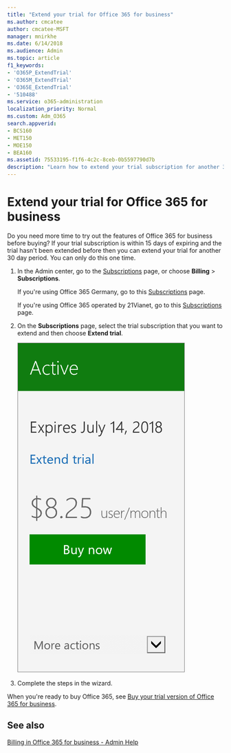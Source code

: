 ```yaml
---
title: "Extend your trial for Office 365 for business"
ms.author: cmcatee
author: cmcatee-MSFT
manager: mnirkhe
ms.date: 6/14/2018
ms.audience: Admin
ms.topic: article
f1_keywords:
- 'O365P_ExtendTrial'
- 'O365M_ExtendTrial'
- 'O365E_ExtendTrial'
- '510488'
ms.service: o365-administration
localization_priority: Normal
ms.custom: Adm_O365
search.appverid:
- BCS160
- MET150
- MOE150
- BEA160
ms.assetid: 75533195-f1f6-4c2c-8ceb-0b5597790d7b
description: "Learn how to extend your trial subscription for another 30day period."
---
```


# Extend your trial for Office 365 for business

Do you need more time to try out the features of Office 365 for business before buying? If your trial subscription is within 15 days of expiring and the trial hasn't been extended before then you can extend your trial for another 30 day period. You can only do this one time.
  
1. In the Admin center, go to the [Subscriptions](https://go.microsoft.com/fwlink/p/?linkid=842054) page, or choose **Billing** \> **Subscriptions**.
    
    If you're using Office 365 Germany, go to this [Subscriptions](https://go.microsoft.com/fwlink/p/?linkid=847745) page. 
    
    If you're using Office 365 operated by 21Vianet, go to this [Subscriptions](https://go.microsoft.com/fwlink/p/?linkid=850626) page. 
    
2. On the **Subscriptions** page, select the trial subscription that you want to extend and then choose **Extend trial**. 
    
    ![Close-up of the subscription card showing the date the trial expires, a link to extend the trial, and a button to buy now.](../media/c3fd0621-e605-4e19-9d7f-06ff7dee65b0.png)
  
3. Complete the steps in the wizard.
    
When you're ready to buy Office 365, see [Buy your trial version of Office 365 for business](buy-a-subscription-from-your-free-trial.md).
  
## See also

[Billing in Office 365 for business - Admin Help](subscriptions-and-billing.md)

